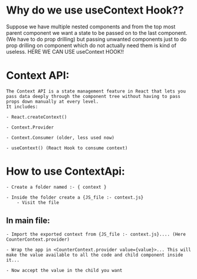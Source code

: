 # Why do we use useContext Hook??
   Suppose we have multiple nested components and from the top most parent component we want a state to be passed on to the last component. (We have to do prop drilling) but passing unwanted components just to do prop drilling on component which do not actually need them is kind of useless. 
   HERE WE CAN USE useContext HOOK!!

# Context API:
    The Context API is a state management feature in React that lets you pass data deeply through the component tree without having to pass props down manually at every level.
    It includes:

    - React.createContext()

    - Context.Provider

    - Context.Consumer (older, less used now)

    - useContext() (React Hook to consume context)


# How to use ContextApi:

    - Create a folder named :- { context }

    - Inside the folder create a {JS_file :- context.js}
        - Visit the file

## In main file: 

    - Import the exported context from {JS_file :- context.js}.... (Here CounterContext.provider)

    - Wrap the app in <CounterContext.provider value={value}>... This will make the value available to all the code and child component inside it...

    - Now accept the value in the child you want



    